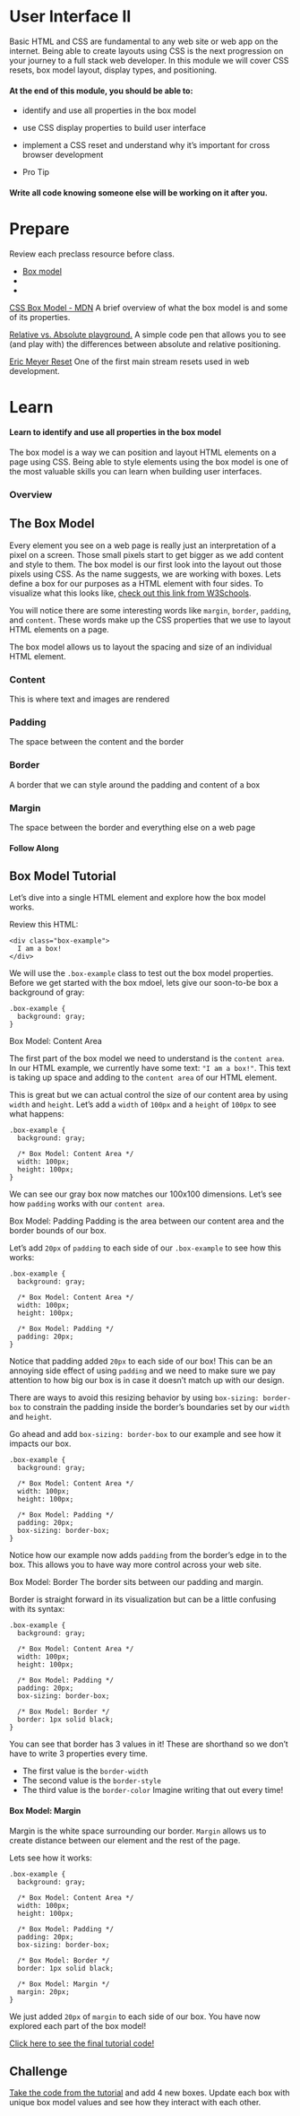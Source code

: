# User Interface II
Basic HTML and CSS are fundamental to any web site or web app on the internet. Being able to create layouts using CSS is the next progression on your journey to a full stack web developer. In this module we will cover CSS resets, box model layout, display types, and positioning.

#### At the end of this module, you should be able to:
* identify and use all properties in the box model
* use CSS display properties to build user interface
* implement a CSS reset and understand why it’s important for cross browser development

* Pro Tip
#### Write all code knowing someone else will be working on it after you.

# Prepare
Review each preclass resource before class.
* [Box model](https://www.youtube.com/watch?v=0tUUFdkTybs)
* []()
* []()

[CSS Box Model - MDN](https://developer.mozilla.org/en-US/docs/Web/CSS/CSS_Box_Model/Introduction_to_the_CSS_box_model)
A brief overview of what the box model is and some of its properties.

[Relative vs. Absolute playground.](https://codepen.io/lambdaschool/pen/bxZNrX?editors=1100)
A simple code pen that allows you to see (and play with) the differences between absolute and relative positioning.

[Eric Meyer Reset](https://meyerweb.com/eric/tools/css/reset/)
One of the first main stream resets used in web development.

# Learn
#### Learn to identify and use all properties in the box model
The box model is a way we can position and layout HTML elements on a page using CSS. Being able to style elements using the box model is one of the most valuable skills you can learn when building user interfaces.

### Overview
## The Box Model
Every element you see on a web page is really just an interpretation of a pixel on a screen. Those small pixels start to get bigger as we add content and style to them. The box model is our first look into the layout out those pixels using CSS. As the name suggests, we are working with boxes. Lets define a box for our purposes as a HTML element with four sides. To visualize what this looks like, [check out this link from W3Schools](https://www.w3schools.com/css/css_boxmodel.asp).

You will notice there are some interesting words like ```margin```, ```border```, ```padding```, and ```content```. These words make up the CSS properties that we use to layout HTML elements on a page.

The box model allows us to layout the spacing and size of an individual HTML element.

### Content
This is where text and images are rendered

### Padding
The space between the content and the border

### Border
A border that we can style around the padding and content of a box

### Margin
The space between the border and everything else on a web page

#### Follow Along
## Box Model Tutorial
Let’s dive into a single HTML element and explore how the box model works.

Review this HTML:
```
<div class="box-example">
  I am a box!
</div>
```
We will use the ```.box-example``` class to test out the box model properties. Before we get started with the box mdoel, lets give our soon-to-be box a background of gray:
```
.box-example {
  background: gray;
}
```
Box Model: Content Area

The first part of the box model we need to understand is the ```content area```. In our HTML example, we currently have some text: ```"I am a box!"```. This text is taking up space and adding to the ```content area``` of our HTML element.

This is great but we can actual control the size of our content area by using ```width``` and ```height```. Let’s add a ```width``` of ```100px``` and a ```height``` of ```100px``` to see what happens:
```
.box-example {
  background: gray;

  /* Box Model: Content Area */
  width: 100px;
  height: 100px;
}
```
We can see our gray box now matches our 100x100 dimensions. Let’s see how ```padding``` works with our ```content area```.

Box Model: Padding
Padding is the area between our content area and the border bounds of our box.

Let’s add ```20px``` of ```padding``` to each side of our ```.box-example``` to see how this works:
```
.box-example {
  background: gray;

  /* Box Model: Content Area */
  width: 100px;
  height: 100px;

  /* Box Model: Padding */
  padding: 20px;
}
```
Notice that padding added ```20px``` to each side of our box! This can be an annoying side effect of using ```padding``` and we need to make sure we pay attention to how big our box is in case it doesn’t match up with our design.

There are ways to avoid this resizing behavior by using ```box-sizing: border-box``` to constrain the padding inside the border’s boundaries set by our ```width``` and ```height```.

Go ahead and add ```box-sizing: border-box``` to our example and see how it impacts our box.
```
.box-example {
  background: gray;

  /* Box Model: Content Area */
  width: 100px;
  height: 100px;

  /* Box Model: Padding */
  padding: 20px;
  box-sizing: border-box;
}
```
Notice how our example now adds ```padding``` from the border’s edge in to the box. This allows you to have way more control across your web site.

Box Model: Border
The border sits between our padding and margin.

Border is straight forward in its visualization but can be a little confusing with its syntax:
```
.box-example {
  background: gray;

  /* Box Model: Content Area */
  width: 100px;
  height: 100px;

  /* Box Model: Padding */
  padding: 20px;
  box-sizing: border-box;

  /* Box Model: Border */  
  border: 1px solid black;
}
```
You can see that border has 3 values in it! These are shorthand so we don’t have to write 3 properties every time.
* The first value is the ```border-width```
* The second value is the ```border-style```
* The third value is the ```border-color```
Imagine writing that out every time!

#### Box Model: Margin
Margin is the white space surrounding our border. ```Margin``` allows us to create distance between our element and the rest of the page.

Lets see how it works:
```
.box-example {
  background: gray;

  /* Box Model: Content Area */
  width: 100px;
  height: 100px;

  /* Box Model: Padding */
  padding: 20px;
  box-sizing: border-box;

  /* Box Model: Border */  
  border: 1px solid black;

  /* Box Model: Margin */  
  margin: 20px;
}
```
We just added ```20px``` of ```margin``` to each side of our box. You have now explored each part of the box model!

[Click here to see the final tutorial code!](https://codepen.io/lambdaschool/pen/qJbZaM?editors=1100)

## Challenge
[Take the code from the tutorial](https://codepen.io/lambdaschool/pen/qJbZaM?editors=1100) and add 4 new boxes. Update each box with unique box model values and see how they interact with each other.
